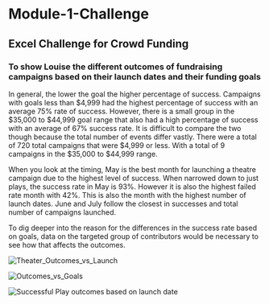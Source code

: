 # Module-1-Challenge
## Excel Challenge for Crowd Funding
### To show Louise the different outcomes of fundraising campaigns based on their launch dates and their funding goals

In general, the lower the goal the higher percentage of success. Campaigns with goals less than $4,999 had the highest percentage of success with an average 75% rate of success. However, there is a small group in the $35,000 to $44,999 goal range that also had a high percentage of success with an average of 67% success rate. It is difficult to compare the two though because the total number of events differ vastly. There were a total of 720 total campaigns that were $4,999 or less. With a total of 9 campaigns in the $35,000 to $44,999 range. 

When you look at the timing, May is the best month for launching a theatre campaign due to the highest level of success. When narrowed down to just plays, the success rate in May is 93%. However it is also the highest failed rate month with 42%. This is also the month with the highest number of launch dates. June and July follow the closest in successes and total number of campaigns launched. 

To dig deeper into the reason for the differences in the success rate based on goals, data on the targeted group of contributors would be necessary to see how that affects the outcomes.

![Theater_Outcomes_vs_Launch](https://user-images.githubusercontent.com/81715217/117545498-a37d3800-afeb-11eb-8ea6-18dea6a0fbee.png)

![Outcomes_vs_Goals](https://user-images.githubusercontent.com/81715217/117545447-6d3fb880-afeb-11eb-9219-aaedd4c18247.png)

![Successful Play outcomes based on launch date](https://user-images.githubusercontent.com/81715217/117545452-73359980-afeb-11eb-930b-455ff385839c.png)

